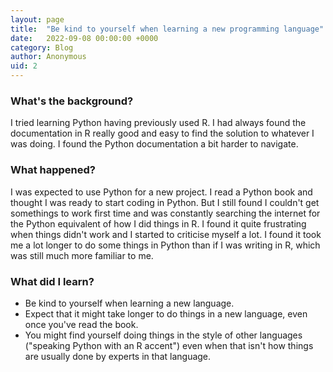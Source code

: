 ```yaml
---
layout: page
title:  "Be kind to yourself when learning a new programming language"
date:   2022-09-08 00:00:00 +0000
category: Blog
author: Anonymous
uid: 2
---
```


### What's the background?

I tried learning Python having previously used R. I had always found the documentation in R really good and easy to find the solution to whatever I was doing.
I found the Python documentation a bit harder to navigate.

### What happened?

I was expected to use Python for a new project. I read a Python book and thought I was ready to start coding in Python.
But I still found I couldn't get somethings to work first time and was constantly searching the internet for the Python equivalent of how I did things in R.
I found it quite frustrating when things didn't work and I started to criticise myself a lot. I found it took me a lot longer to do some things in Python than if I was writing in R, which was still much more familiar to me.

### What did I learn?

* Be kind to yourself when learning a new language.
* Expect that it might take longer to do things in a new language, even once you've read the book. 
* You might find yourself doing things in the style of other languages ("speaking Python with an R accent") even when that isn't how things are usually done by experts in that language.

